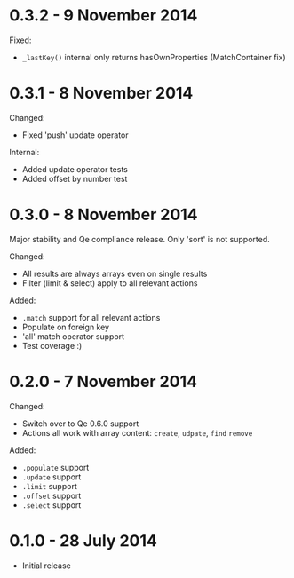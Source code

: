 0.3.2 - 9 November 2014
=====

Fixed:

- `_lastKey()` internal only returns hasOwnProperties (MatchContainer fix)



0.3.1 - 8 November 2014
=====

Changed:

- Fixed 'push' update operator

Internal:

- Added update operator tests
- Added offset by number test



0.3.0 - 8 November 2014
=====

Major stability and Qe compliance release.
Only 'sort' is not supported.

Changed:

- All results are always arrays even on single results
- Filter (limit & select) apply to all relevant actions

Added:

- `.match` support for all relevant actions
- Populate on foreign key
- 'all' match operator support
- Test coverage :)



0.2.0 - 7 November 2014
=====

Changed:

- Switch over to Qe 0.6.0 support
- Actions all work with array content: `create`, `udpate`, `find` `remove`

Added:

- `.populate` support
- `.update` support
- `.limit` support
- `.offset` support
- `.select` support


0.1.0 - 28 July 2014
=====

- Initial release
